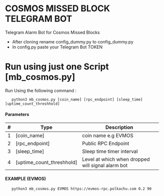# COSMOS MISSED BLOCK TELEGRAM BOT
Telegram Alarm Bot for Cosmos Missed Blocks 

- After cloning rename config_dummy.py to config_dummy.py
- In config.py paste your Telegram Bot TOKEN

# Run using just one Script [mb_cosmos.py]

Run Using the following command :

```
   python3 mb_cosmos.py [coin_name] [rpc_endpoint] [sleep_time] [uptime_count_threshhold]
```

#### Parameters 

| #    | Type                               | Description                                                  |
| ---- | ---------------------------------- | ------------------------------------------------------------ |
| 1    | [coin_name]                 | coin name e.g EVMOS                               |
| 2    | [rpc_endpoint] | Public RPC Endpoint |
| 3    | [sleep_time] | Sleep time timer interval |
| 4    | [uptime_count_threshhold]| Level at which when dropped will signal alarm bot |


#### EXAMPLE (EVMOS)

```
   python3 mb_cosmos.py EVMOS https://evmos-rpc.polkachu.com 0.2 90
```
